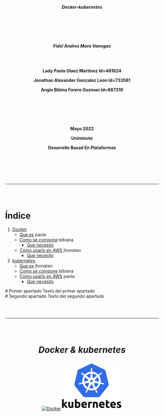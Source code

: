 [comment]: # (creacion de la hoja de presentacion)

***<p align = "center">Docker-kubernetes</p>***  
### ㅤㅤ
### ㅤㅤ
***<p align = "center">Fidel Andres Mora Vanegas</p>***
### ㅤㅤ
**<p align = "center">Lady Paola Olaez Martinez Id=481624</p>**
**<p align = "center">Jonathan Alexander Gonzalez Leon Id=733581</p>**
**<p align = "center">Angie Bibina Forero Guzman Id=687310</p>**
### ㅤㅤ
### ㅤㅤ
**<p align = "center">Mayo 2022</p>**
**<p align = "center">Uniminuto</p>**
**<p align = "center">Desarrollo Basad En Plataformas</p>**
### ㅤㅤ
### ㅤ
---
### ㅤ
[comment]: # (Creacion del indice)
# **Índice**
1. [Docker] 
      - [Que es] paola
      - [Como se compone] bibiana
         - [Que necesito](#id1)
      - [Como usarlo en AWS](#id1) jhonatan
          - [Que necesito](#id1)
3. [kubernetes](#id2)
      - [Que es](#id1) jhonatan
      - [Como se compone](#id1)  bibiana
      - [Como usarlo en AWS](#id1) paola
          - [Que necesito](#id1)
 
[Docker]: https://github.com/Jonathan-9914/Docker-kubernetes/blob/main/Docker.md
[que es]:https://github.com/Jonathan-9914/Docker-kubernetes/blob/main/Docker.md#text
[Como se compone]:https://github.com/Jonathan-9914/Docker-kubernetes/blob/main/Docker.md#contenido
<div id='id1' />
# Primer apartado
Texto del primer apartado
<div id='id2' />
# Segundo apartado
Texto del segundo apartado

### ㅤ
---
### ㅤ

# ***<p align = "center">Docker & kubernetes</p>***

<div align="center" style="vertical-align:center" >

<div align="" style="vertical-align:center"><a href="https://www.docker.com/"><img width="200" align="vertical-align:middle" src="https://blog.chun.no/images/2014-06-01-docker.gif" alt="Docker"></a><a href="https://www.docker.com/"><img width="200" align="vertical-align:middle" src="/src/img/kubernetes.png" alt="Docker"></a></div>
</div>
<!--
<div align="" style="vertical-align:middle"><a href="https://www.docker.com/"><img width="200" align="right" style="vertical-align:middle" src="/src/img/kubernetes.png" alt="Docker"></a></div>
-->




